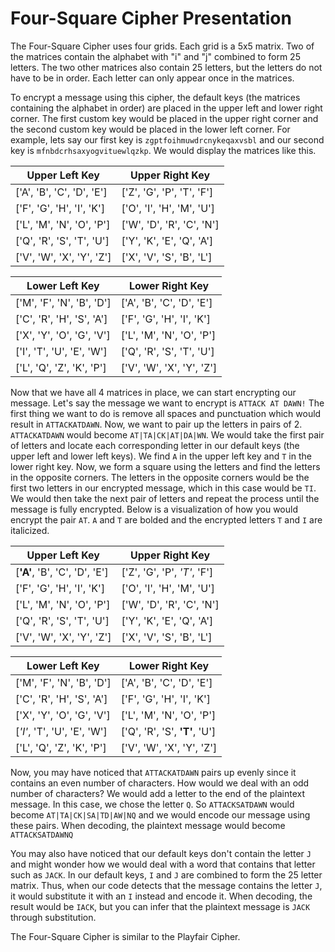 # Four-Square Cipher Presentation

The Four-Square Cipher uses four grids. Each grid is a 5x5 matrix. Two of the matrices contain the alphabet with "i" and "j" combined to form 25 letters. The two other matrices also contain 25 letters, but the letters do not have to be in order. Each letter can only appear once in the matrices.

To encrypt a message using this cipher, the default keys (the matrices containing the alphabet in order) are placed in the upper left and lower right corner. The first custom key would be placed in the upper right corner and the second custom key would be placed in the lower left corner. For example, lets say our first key is `zgptfoihmuwdrcnykeqaxvsbl` and our second key is `mfnbdcrhsaxyogvituewlqzkp`. We would display the matrices like this.

Upper Left Key|Upper Right Key
|-------------------------|-------------------------|
['A', 'B', 'C', 'D', 'E'] | ['Z', 'G', 'P', 'T', 'F']
['F', 'G', 'H', 'I', 'K'] | ['O', 'I', 'H', 'M', 'U']
['L', 'M', 'N', 'O', 'P'] | ['W', 'D', 'R', 'C', 'N']
['Q', 'R', 'S', 'T', 'U'] | ['Y', 'K', 'E', 'Q', 'A']
['V', 'W', 'X', 'Y', 'Z'] | ['X', 'V', 'S', 'B', 'L']

Lower Left Key | Lower Right Key
|-------------------------|-------------------------|
['M', 'F', 'N', 'B', 'D'] | ['A', 'B', 'C', 'D', 'E']
['C', 'R', 'H', 'S', 'A'] | ['F', 'G', 'H', 'I', 'K']
['X', 'Y', 'O', 'G', 'V'] | ['L', 'M', 'N', 'O', 'P']
['I', 'T', 'U', 'E', 'W'] | ['Q', 'R', 'S', 'T', 'U']
['L', 'Q', 'Z', 'K', 'P'] | ['V', 'W', 'X', 'Y', 'Z']

Now that we have all 4 matrices in place, we can start encrypting our message. Let's say the message we want to encrypt is `ATTACK AT DAWN!` The first thing we want to do is remove all spaces and punctuation which would result in `ATTACKATDAWN`. Now, we want to pair up the letters in pairs of 2. `ATTACKATDAWN` would become `AT|TA|CK|AT|DA|WN`. We would take the first pair of letters and locate each corresponding letter in our default keys (the upper left and lower left keys). We find `A` in the upper left key and `T` in the lower right key. Now, we form a square using the letters and find the letters in the opposite corners. The letters in the opposite corners would be the first two letters in our encrypted message, which in this case would be `TI`. We would then take the next pair of letters and repeat the process until the message is fully encrypted. Below is a visualization of how you would encrypt the pair `AT`. `A` and `T` are bolded and the encrypted letters `T` and `I` are italicized.

Upper Left Key|Upper Right Key
|-------------------------|-------------------------|
[**'A'**, 'B', 'C', 'D', 'E'] | ['Z', 'G', 'P', *'T'*, 'F']
['F', 'G', 'H', 'I', 'K'] | ['O', 'I', 'H', 'M', 'U']
['L', 'M', 'N', 'O', 'P'] | ['W', 'D', 'R', 'C', 'N']
['Q', 'R', 'S', 'T', 'U'] | ['Y', 'K', 'E', 'Q', 'A']
['V', 'W', 'X', 'Y', 'Z'] | ['X', 'V', 'S', 'B', 'L']

Lower Left Key | Lower Right Key
|-------------------------|-------------------------|
['M', 'F', 'N', 'B', 'D'] | ['A', 'B', 'C', 'D', 'E']
['C', 'R', 'H', 'S', 'A'] | ['F', 'G', 'H', 'I', 'K']
['X', 'Y', 'O', 'G', 'V'] | ['L', 'M', 'N', 'O', 'P']
[*'I'*, 'T', 'U', 'E', 'W'] | ['Q', 'R', 'S', **'T'**, 'U']
['L', 'Q', 'Z', 'K', 'P'] | ['V', 'W', 'X', 'Y', 'Z']

Now, you may have noticed that `ATTACKATDAWN` pairs up evenly since it contains an even number of characters. How would we deal with an odd number of characters? We would add a letter to the end of the plaintext message. In this case, we chose the letter `Q`. So `ATTACKSATDAWN` would become `AT|TA|CK|SA|TD|AW|NQ` and we would encode our message using these pairs. When decoding, the plaintext message would become `ATTACKSATDAWNQ`

You may also have noticed that our default keys don't contain the letter `J` and might wonder how we would deal with a word that contains that letter such as `JACK`. In our default keys, `I` and `J` are combined to form the 25 letter matrix. Thus, when our code detects that the message contains the letter `J`, it would substitute it with an `I` instead and encode it. When decoding, the result would be `IACK`, but you can infer that the plaintext message is `JACK` through substitution.

The Four-Square Cipher is similar to the Playfair Cipher.